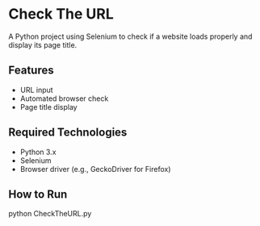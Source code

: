 # Check The URL

A Python project using Selenium to check if a website loads properly and display its page title.

## Features
- URL input
- Automated browser check
- Page title display

## Required Technologies
- Python 3.x
- Selenium
- Browser driver (e.g., GeckoDriver for Firefox)

## How to Run
python CheckTheURL.py
